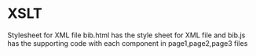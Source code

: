 # XSLT
Stylesheet for XML file
bib.html has the style sheet for XML file and bib.js has the supporting code with each component in page1,page2,page3 files
